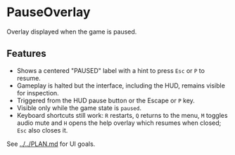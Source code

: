 # PauseOverlay

Overlay displayed when the game is paused.

## Features

- Shows a centered "PAUSED" label with a hint to press `Esc` or `P` to resume.
- Gameplay is halted but the interface, including the HUD, remains visible for
  inspection.
- Triggered from the HUD pause button or the Escape or `P` key.
- Visible only while the game state is `paused`.
- Keyboard shortcuts still work: `R` restarts, `Q` returns to the menu,
  `M` toggles audio mute and `H` opens the help overlay which resumes when
  closed; `Esc` also closes it.

See [../../PLAN.md](../../PLAN.md) for UI goals.
